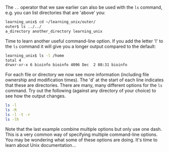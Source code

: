 The `..` operator that we saw earlier can also be used with the `ls` command, e.g. you can list directories that are 'above' you:

```bash
learning_unix$ cd ~/learning_unix/outer/
outer$ ls ../../
a_directory another_directory learning_unix
```

Time to learn another useful command-line option. If you add the letter 'l' to the `ls` command it will give you a longer output compared to the default:

```bash
learning_unix$ ls -l /home
total 4
drwxr-xr-x 6 bioinfo bioinfo 4096 Dec  2 08:31 bioinfo
```

For each file or directory we now see more information (including file ownership and modification times). The 'd' at the start of each line indicates that these are directories. There are many, many different options for the `ls` command. Try out the following (against any directory of your choice) to see how the output changes.

```bash
ls -l
ls -R
ls -l -t -r
ls -lh
```

Note that the last example combine multiple options but only use one dash. This is a very common way of specifying multiple command-line options. You may be wondering what some of these options are doing. It's time to learn about Unix documentation...
    